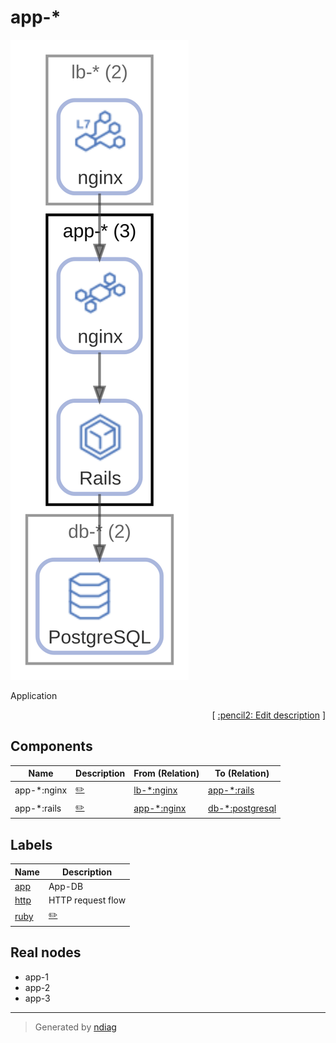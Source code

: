 # app-*

![view](node-app-_.svg)

Application


<p align="right">
  [ <a href="../input/ndiag.descriptions/_node-app-_.md">:pencil2: Edit description</a> ]
<p>

## Components

| Name | Description | From (Relation) | To (Relation) |
| --- | --- | --- | --- |
| app-*:nginx |  <a href="../input/ndiag.descriptions/_component-app-__nginx.md">:pencil2:</a> | [lb-*:nginx](node-lb-_.md) | [app-*:rails](node-app-_.md) |
| app-*:rails |  <a href="../input/ndiag.descriptions/_component-app-__rails.md">:pencil2:</a> | [app-*:nginx](node-app-_.md) | [db-*:postgresql](node-db-_.md) |

## Labels

| Name | Description |
| --- | --- |
| [app](label-app.md) | App-DB |
| [http](label-http.md) | HTTP request flow |
| [ruby](label-ruby.md) | <a href="../input/ndiag.descriptions/_label-ruby.md">:pencil2:</a> |
## Real nodes

- app-1
- app-2
- app-3

---

> Generated by [ndiag](https://github.com/k1LoW/ndiag)
